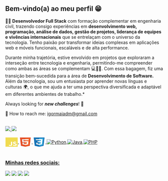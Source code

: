 ## Bem-vindo(a) ao meu perfil 😁

👨‍💻 **Desenvolvedor Full Stack** com formação complementar em engenharia civil, trazendo consigo experiências em **desenvolvimento web, programação, análise de dados, gestão de projetos, liderança de equipes e vivências internacionais** que se entrelaçam com o universo da tecnologia. Tenho paixão por transformar ideias complexas em aplicações web e móveis funcionais, escaláveis e de alta performance.

Durante minha trajetória, estive envolvido em projetos que exploraram a interseção entre tecnologia e engenharia, permitindo-me compreender como ambas as áreas se complementam 💻🤝📐. Com essa bagagem, fiz uma transição bem-sucedida para a área de **Desenvolvimento de Software.** Além da tecnologia, sou um entusiasta por aprender novas línguas e culturas 🌍, o que me ajuda a ter uma perspectiva diversificada e adaptável em diferentes ambientes de trabalho.*

Always looking for ***new challenges***! 🚀

📧 How to reach me: igormaiadm@gmail.com

<br>
 
<div>
   <a href="https://github.com/igormaiadm">
   <img height="180em" src="https://github-readme-stats.vercel.app/api?username=igormaiadm&show_icons=true&theme=tokyonight&include_all_commits=true&count_private=true"/>
   <img height="180em" src="https://github-readme-stats.vercel.app/api/top-langs/?username=igormaiadm&layout=compact&langs_count=6&theme=tokyonight"/>
</div>
    
<div style="display: inline_block"><br>
  <img align="center" alt="JavaScript" height="30" width="40" src="https://raw.githubusercontent.com/devicons/devicon/master/icons/javascript/javascript-plain.svg">
  <img align="center" alt="HTML" height="30" width="40" src="https://raw.githubusercontent.com/devicons/devicon/master/icons/html5/html5-original.svg">
  <img align="center" alt="CSS" height="30" width="40" src="https://raw.githubusercontent.com/devicons/devicon/master/icons/css3/css3-original.svg">
  <img align="center" alt="Python" height="30" width="40" src="https://cdn.jsdelivr.net/gh/devicons/devicon@latest/icons/python/python-original.svg">
  <img align="center" alt="Java" height="30" width="40" src="https://cdn.jsdelivr.net/gh/devicons/devicon@latest/icons/java/java-original.svg">
  <img align="center" alt="PHP" height="30" width="40" src="https://cdn.jsdelivr.net/gh/devicons/devicon@latest/icons/php/php-original.svg">  
</div>
 
<br>
 
### Minhas redes sociais:
 
<div>
  <a href = "https://igormaiadm.github.io/portfolio/"><img src="https://img.shields.io/badge/Portfolio-%23000000.svg?style=for-the-badge&logo=firefox&logoColor=#FF7139" target="_blank"></a>
  <a href="https://www.linkedin.com/in/igormaiademoura/" target="_blank"><img src="https://img.shields.io/badge/-LinkedIn-%230077B5?style=for-the-badge&logo=linkedin&logoColor=white" target="_blank"></a>
  <a href="https://instagram.com/igormaiadm" target="_blank"><img src="https://img.shields.io/badge/-Instagram-%23E4405F?style=for-the-badge&logo=instagram&logoColor=white" target="_blank"></a>
  <a href = "mailto:igormaiadm@gmail.com"><img src="https://img.shields.io/badge/-Gmail-%23333?style=for-the-badge&logo=gmail&logoColor=white" target="_blank"></a>
</div>
